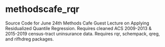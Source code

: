 # methodscafe_rqr
Source Code for June 24th Methods Cafe Guest Lecture on Applying Residualized Quantile Regression. Requires cleaned ACS 2009-2013 & 2015-2019 census-tract uninsurance data. Requires rqr, schempack, qreg, and rifhdreg packages. 
